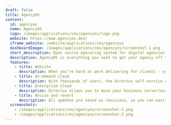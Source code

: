 ```yaml
---
draft: false
title: AgencyOS
content:
  id: agencyos
  name: AgencyOS
  logo: /images/applications/cms/agencyos/logo.png
  website: https://www.agencyos.dev/
  iframe_website: /website/applications/cms/agencyos
  dashboardImage: /images/applications/cms/agencyos/screenshot-1.png
  short_description: Open source operating system for digital agencies. Built with Directus and Nuxt.
  description: AgencyOS is everything you need to get your agency off the ground or improve tooling for your existing company. Nuxt 3 Website / Application + Directus Backend.
  features:
    - title: Website
      description: When you’re hard at work delivering for clients - your site tends to suffer. AgencyOS includes a beautiful website template that’s easily customizable and already integrated with an easy-to-use headless CMS.
    - title: On-demand cloud
      description: With thousands of users, the Directus self-service cloud platform provides a dashboard for quickly spinning up fully managed Directus projects.
    - title: Enterprise cloud
      description: Directus allows you to move your business serverless with a modern API pipeline and a code-free data exploration app, all powered by a tailored, enterprise-scale platform.
    - title: Revise and revert
      description: All updates are saved as revisions, so you can easily revert items to any previous point.
  screenshots:
    - /images/applications/cms/agencyos/screenshot-1.png
    - /images/applications/cms/agencyos/screenshot-2.png
---
```

